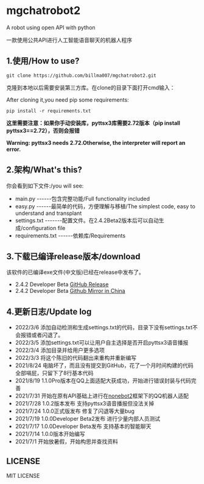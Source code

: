 # mgchatrobot2

A robot using open API with python

一款使用公共API进行人工智能语音聊天的机器人程序

## 1.使用/How to use?

```shell
git clone https://github.com/billma007/mgchatrobot2.git
```

克隆到本地以后需要安装第三方库。在clone的目录下面打开cmd输入：

After cloning it,you need pip some requirements:

```shell
pip install -r requirements.txt
```

**这里需要注意：如果你手动安装库，pyttsx3库需要2.72版本（pip install pyttsx3==2.72），否则会报错**

**Warning: pyttsx3 needs 2.72.Otherwise, the interpreter will report an error.**

## 2.架构/What's this?

你会看到如下文件:/you will see:

- main.py  ------包含完整功能/Full functionality included
- easy.py  ------最简单的代码，方便理解与移植/The simplest code, easy to understand and transplant
- settings.txt -------配置文件。在2.4.2Beta2版本后可以自动生成/configuration file
- requirements.txt ------依赖库/Requirements

## 3.下载已编译release版本/download

该软件的已编译exe文件(中文版)已经在release中发布了。

- 2.4.2 Developer Beta [GitHub Release](https://github.com/billma007/mgchatrobot2/releases/download/2.4.2DeveloperBeta/2.4.2beta2.exe)
- 2.4.2 Developer Beta [Github Mirror in China](https://ghproxy.com/https://github.com/billma007/mgchatrobot2/releases/download/2.4.2DeveloperBeta/2.4.2beta2.exe)

## 4.更新日志/Update log

- 2022/3/6 添加自动检测和生成settings.txt的代码，目录下没有settings.txt不会报错或者闪退了。
- 2022/3/5 添加settings.txt可以让用户自主选择是否开启pyttsx3语音播报
- 2022/3/4 添加目录并给用户更多选项
- 2022/3/3 将这个陈旧的代码翻出来重构并重新编写
- 2021/8/24 电脑坏了，而且没有提交到GitHub，花了一个月时间构建的代码全部嗝屁，只留下了8行基本代码
- 2021/8/19 1.1.0Pro版本在QQ上面适配大获成功，开始进行错误封装与代码完善
- 2021/7/31 开始在原有API基础上进行在[nonebot2](https://github.com/nonebot/nonebot2)框架下的QQ机器人适配
- 2021/7/28 1.0.2版本发布 支持pyttsx3语音播报但没法关掉
- 2021/7/24 1.0.0正式版发布 修复了闪退等大量bug
- 2021/7/19 1.0.0Developer Beta2发布 进行少量内部人员测试
- 2021/7/17 1.0.0Developer Beta发布 支持基本的智能聊天
- 2021/7/14 1.0.0版本开始编写
- 2021/7/1 开始放暑假，开始构思并查找资料

## LICENSE

MIT LICENSE 
